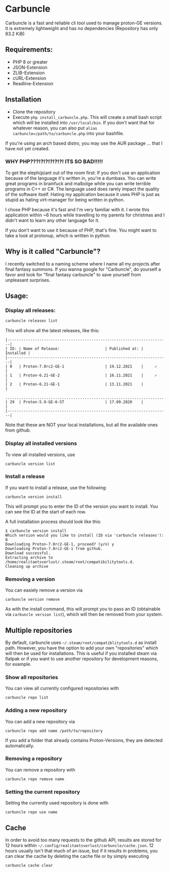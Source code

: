 # Carbuncle

Carbuncle is a fast and reliable cli tool used to manage proton-GE versions. It is extremely lightweight and has no dependencies (Repository has only 83.2 KiB)

## Requirements:
- PHP 8 or greater
- JSON-Extension
- ZLIB-Extension
- cURL-Extension
- Readline-Extension

## Installation
- Clone the repository
- Execute `php install_carbuncle.php`. This will create a small bash script which will be installed into `/usr/local/bin`. If you don't want that for whatever reason, you can also put `alias carbuncle=/path/to/carbuncle.php` into your bashfile. 

If you're using an arch based distro, you may use the AUR package ... that I have not yet created.

### WHY PHP???!?!?!?!?!?! ITS SO BAD!!!!!
To get the eleph(p)ant out of the room first: If you don't use an application because of the language it's written in, you're a dumbass. You can write great programs in brainfuck and malbolge while you can write terrible programs in C++ or C#. The language used does rarely impact the quality of the software itself. Hating my application because it uses PHP is just as stupid as hating virt-manager for being written in python.

I chose PHP because it's fast and I'm very familiar with it. I wrote this application within ~6 hours while travelling to my parents for christmas and I didn't want to learn any other language for it.

If you don't want to use it because of PHP, that's fine. You might want to take a look at protonup, which is written in python.

## Why is it called "Carbuncle"?
I recently switched to a naming scheme where I name all my projects after final fantasy summons. If you wanna google for "Carbuncle", do yourself a favor and look for "final fantasy carbuncle" to save yourself from unpleasant surprises.

## Usage:

### Display all releases:

```sh
carbuncle releases list
```

This will show all the latest releases, like this:

```
|-----------------------------------------------------------------------|
| ID: | Name of Release:                    | Published at: | Installed |
|-----------------------------------------------------------------------|
| 0   | Proton-7.0rc2-GE-1                  | 19.12.2021    |     ✓     |
| 1   | Proton-6.21-GE-2                    | 16.11.2021    |     ✓     |
| 2   | Proton-6.21-GE-1                    | 13.11.2021    |           |
 .......................................................................
| 29  | Proton-5.9-GE-6-ST                  | 17.09.2020    |           |
|-----------------------------------------------------------------------|
```

Note that these are NOT your local installations, but all the available ones from github.

### Display all installed versions
To view all installed versions, use

```shell
carbuncle version list
```

### Install a release

If you want to install a release, use the following:

```shell
carbuncle version install
```

This will prompt you to enter the ID of the version you want to install. You can see the ID at the start of each row.

A full installation process should look like this:

```
$ carbuncle version install
Which version would you like to install (ID via 'carbuncle releases'): 0
Downloading Proton-7.0rc2-GE-1, proceed? (y/n) y
Downloading Proton-7.0rc2-GE-1 from github.
Download successful.
Extracting archive to /home/realitaetsverlust/.steam/root/compatibilitytools.d.
Cleaning up archive
```

### Removing a version

You can easiely remove a version via 

```shell
carbuncle version remove
```

As with the install command, this will prompt you to pass an ID (obtainable via ``carbuncle version list``), which will then be removed from your system.

## Multiple repositories
By default, carbuncle uses `~/.steam/root/compatiblitytools.d` as install path. However, you have the option to add your own "repositories" which will then be used for installations. This is useful if you installed steam via flatpak or if you want to use another repository for development reasons, for example.

### Show all repositories
You can view all currently configured repositories with

```
carbuncle repo list
```

### Adding a new repository

You can add a new repository via 
```
carbuncle repo add name /path/to/repository
```

If you add a folder that already contains Proton-Versions, they are detected automatically.

### Removing a repository

You can remove a repository with
```
carbuncle repo remove name
```

### Setting the current repository

Setting the currently used repository is done with

```
carbuncle repo use name
```

## Cache

In order to avoid too many requests to the github API, results are stored for 12 hours within `~/.config/realitaetsverlust/carbuncle/cache.json`. 12 hours usually isn't that much of an issue, but if it results in problems, you can clear the cache by deleting the cache file or by simply executing

```shell
carbuncle cache clear
```

